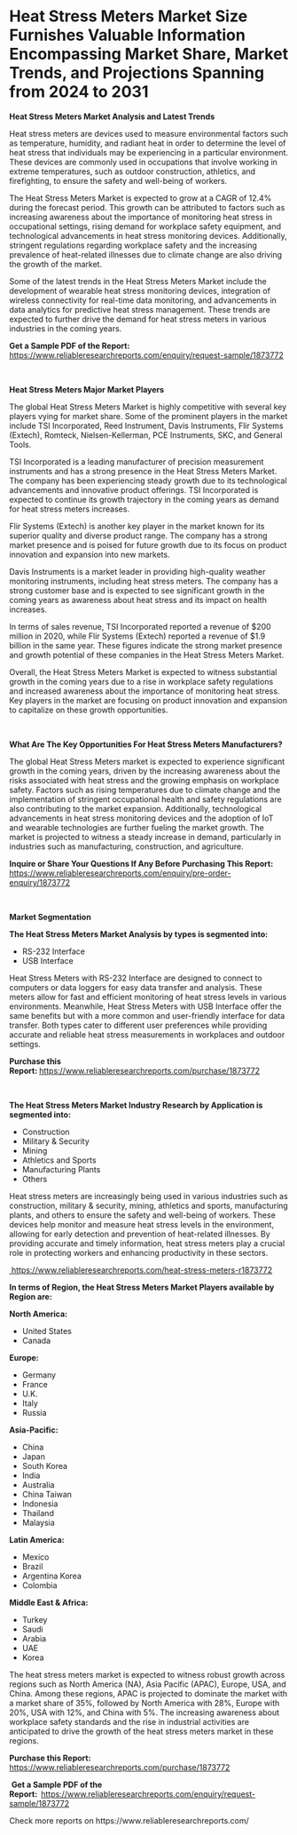 <p><h1>Heat Stress Meters Market Size Furnishes Valuable Information Encompassing Market Share, Market Trends, and Projections Spanning from 2024 to 2031</h1></p><p><strong>Heat Stress Meters Market Analysis and Latest Trends</strong></p>
<p><p>Heat stress meters are devices used to measure environmental factors such as temperature, humidity, and radiant heat in order to determine the level of heat stress that individuals may be experiencing in a particular environment. These devices are commonly used in occupations that involve working in extreme temperatures, such as outdoor construction, athletics, and firefighting, to ensure the safety and well-being of workers.</p><p>The Heat Stress Meters Market is expected to grow at a CAGR of 12.4% during the forecast period. This growth can be attributed to factors such as increasing awareness about the importance of monitoring heat stress in occupational settings, rising demand for workplace safety equipment, and technological advancements in heat stress monitoring devices. Additionally, stringent regulations regarding workplace safety and the increasing prevalence of heat-related illnesses due to climate change are also driving the growth of the market.</p><p>Some of the latest trends in the Heat Stress Meters Market include the development of wearable heat stress monitoring devices, integration of wireless connectivity for real-time data monitoring, and advancements in data analytics for predictive heat stress management. These trends are expected to further drive the demand for heat stress meters in various industries in the coming years.</p></p>
<p><strong>Get a Sample PDF of the Report:&nbsp;</strong> <a href="https://www.reliableresearchreports.com/enquiry/request-sample/1873772">https://www.reliableresearchreports.com/enquiry/request-sample/1873772</a></p>
<p>&nbsp;</p>
<p><strong>Heat Stress Meters Major Market Players</strong></p>
<p><p>The global Heat Stress Meters Market is highly competitive with several key players vying for market share. Some of the prominent players in the market include TSI Incorporated, Reed Instrument, Davis Instruments, Flir Systems (Extech), Romteck, Nielsen-Kellerman, PCE Instruments, SKC, and General Tools.</p><p>TSI Incorporated is a leading manufacturer of precision measurement instruments and has a strong presence in the Heat Stress Meters Market. The company has been experiencing steady growth due to its technological advancements and innovative product offerings. TSI Incorporated is expected to continue its growth trajectory in the coming years as demand for heat stress meters increases.</p><p>Flir Systems (Extech) is another key player in the market known for its superior quality and diverse product range. The company has a strong market presence and is poised for future growth due to its focus on product innovation and expansion into new markets.</p><p>Davis Instruments is a market leader in providing high-quality weather monitoring instruments, including heat stress meters. The company has a strong customer base and is expected to see significant growth in the coming years as awareness about heat stress and its impact on health increases.</p><p>In terms of sales revenue, TSI Incorporated reported a revenue of $200 million in 2020, while Flir Systems (Extech) reported a revenue of $1.9 billion in the same year. These figures indicate the strong market presence and growth potential of these companies in the Heat Stress Meters Market.</p><p>Overall, the Heat Stress Meters Market is expected to witness substantial growth in the coming years due to a rise in workplace safety regulations and increased awareness about the importance of monitoring heat stress. Key players in the market are focusing on product innovation and expansion to capitalize on these growth opportunities.</p></p>
<p>&nbsp;</p>
<p><strong>What Are The Key Opportunities For Heat Stress Meters Manufacturers?</strong></p>
<p><p>The global Heat Stress Meters market is expected to experience significant growth in the coming years, driven by the increasing awareness about the risks associated with heat stress and the growing emphasis on workplace safety. Factors such as rising temperatures due to climate change and the implementation of stringent occupational health and safety regulations are also contributing to the market expansion. Additionally, technological advancements in heat stress monitoring devices and the adoption of IoT and wearable technologies are further fueling the market growth. The market is projected to witness a steady increase in demand, particularly in industries such as manufacturing, construction, and agriculture.</p></p>
<p><strong>Inquire or Share Your Questions If Any Before Purchasing This Report:</strong> <a href="https://www.reliableresearchreports.com/enquiry/pre-order-enquiry/1873772">https://www.reliableresearchreports.com/enquiry/pre-order-enquiry/1873772</a></p>
<p>&nbsp;</p>
<p><strong>Market Segmentation</strong></p>
<p><strong>The Heat Stress Meters Market Analysis by types is segmented into:</strong></p>
<p><ul><li>RS-232 Interface</li><li>USB Interface</li></ul></p>
<p><p>Heat Stress Meters with RS-232 Interface are designed to connect to computers or data loggers for easy data transfer and analysis. These meters allow for fast and efficient monitoring of heat stress levels in various environments. Meanwhile, Heat Stress Meters with USB Interface offer the same benefits but with a more common and user-friendly interface for data transfer. Both types cater to different user preferences while providing accurate and reliable heat stress measurements in workplaces and outdoor settings.</p></p>
<p><strong>Purchase this Report:&nbsp;</strong><a href="https://www.reliableresearchreports.com/purchase/1873772">https://www.reliableresearchreports.com/purchase/1873772</a></p>
<p>&nbsp;</p>
<p><strong>The Heat Stress Meters Market Industry Research by Application is segmented into:</strong></p>
<p><ul><li>Construction</li><li>Military & Security</li><li>Mining</li><li>Athletics and Sports</li><li>Manufacturing Plants</li><li>Others</li></ul></p>
<p><p>Heat stress meters are increasingly being used in various industries such as construction, military & security, mining, athletics and sports, manufacturing plants, and others to ensure the safety and well-being of workers. These devices help monitor and measure heat stress levels in the environment, allowing for early detection and prevention of heat-related illnesses. By providing accurate and timely information, heat stress meters play a crucial role in protecting workers and enhancing productivity in these sectors.</p></p>
<p><a href="https://www.reliableresearchreports.com/heat-stress-meters-r1873772">&nbsp;https://www.reliableresearchreports.com/heat-stress-meters-r1873772</a></p>
<p><strong>In terms of Region, the Heat Stress Meters Market Players available by Region are:</strong></p>
<p>
    <p> <strong> North America: </strong>
        <ul>
            <li>United States</li>
            <li>Canada</li>
        </ul>
        </p> 
    <p> <strong> Europe: </strong>
        <ul>
            <li>Germany</li>
            <li>France</li>
            <li>U.K.</li>
            <li>Italy</li>
            <li>Russia</li>
        </ul>
        </p> 
    <p> <strong> Asia-Pacific: </strong>
        <ul>
            <li>China</li>
            <li>Japan</li>
            <li>South Korea</li>
            <li>India</li>
            <li>Australia</li>
            <li>China Taiwan</li>
            <li>Indonesia</li>
            <li>Thailand</li>
            <li>Malaysia</li>
        </ul>
        </p> 
    <p> <strong> Latin America: </strong>
        <ul>
            <li>Mexico</li>
            <li>Brazil</li>
            <li>Argentina Korea</li>
            <li>Colombia</li>
        </ul>
        </p> 
    <p> <strong> Middle East & Africa: </strong>
        <ul>
            <li>Turkey</li>
            <li>Saudi</li>
            <li>Arabia</li>
            <li>UAE</li>
            <li>Korea</li>
        </ul>
    </p>
    </p>
<p><p>The heat stress meters market is expected to witness robust growth across regions such as North America (NA), Asia Pacific (APAC), Europe, USA, and China. Among these regions, APAC is projected to dominate the market with a market share of 35%, followed by North America with 28%, Europe with 20%, USA with 12%, and China with 5%. The increasing awareness about workplace safety standards and the rise in industrial activities are anticipated to drive the growth of the heat stress meters market in these regions.</p></p>
<p><strong>Purchase this Report: </strong><a href="https://www.reliableresearchreports.com/purchase/1873772">https://www.reliableresearchreports.com/purchase/1873772</a></p>
<p>&nbsp;<strong>Get a Sample PDF of the Report:&nbsp;&nbsp;</strong><a href="https://www.reliableresearchreports.com/enquiry/request-sample/1873772">https://www.reliableresearchreports.com/enquiry/request-sample/1873772</a></p>
<p><strong></strong></p>
<p>Check more reports on https://www.reliableresearchreports.com/</p>